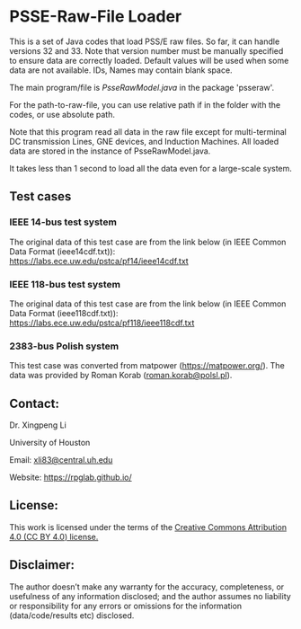 # PSSE-Raw-File Loader
This is a set of Java codes that load PSS/E raw files. So far, it can handle versions 32 and 33. Note that version number must be manually specified to ensure data are correctly loaded. Default values will be used when some data are not available. IDs, Names may contain blank space.

The main program/file is *PsseRawModel.java* in the package 'psseraw'.

For the path-to-raw-file, you can use relative path if in the folder with the codes, or use absolute path.

Note that this program read all data in the raw file except for multi-terminal DC transmission Lines, GNE devices, and Induction Machines. All loaded data are stored in the instance of PsseRawModel.java.

It takes less than 1 second to load all the data even for a large-scale system.

## Test cases

### IEEE 14-bus test system
The original data of this test case are from the link below (in IEEE Common Data Format (ieee14cdf.txt)):
https://labs.ece.uw.edu/pstca/pf14/ieee14cdf.txt


### IEEE 118-bus test system
The original data of this test case are from the link below (in IEEE Common Data Format (ieee118cdf.txt)):
https://labs.ece.uw.edu/pstca/pf118/ieee118cdf.txt

### 2383-bus Polish system
This test case was converted from matpower (https://matpower.org/). The data was provided by Roman Korab (roman.korab@polsl.pl).


## Contact:
Dr. Xingpeng Li

University of Houston

Email: xli83@central.uh.edu

Website: <a class="off" href="/"  target="_blank">https://rpglab.github.io/</a>


## License:
This work is licensed under the terms of the <a class="off" href="https://creativecommons.org/licenses/by/4.0/"  target="_blank">Creative Commons Attribution 4.0 (CC BY 4.0) license.</a>


## Disclaimer:
The author doesn’t make any warranty for the accuracy, completeness, or usefulness of any information disclosed; and the author assumes no liability or responsibility for any errors or omissions for the information (data/code/results etc) disclosed.

